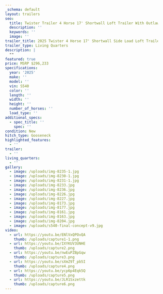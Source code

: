 ```yaml
---
_schema: default
layout: trailers
seo:
  title: Twister Trailer 4 Horse 17' Shortwall Loft Trailer With Outlaw LQ S540
  description: ''
  keywords: ''
  image: ''
trailer_title: 2025 Twister 4 Horse 17' Shortwall Side Load Loft Trailer With Outlaw LQ S540
trailer_type: Living Quarters
description: |
  ""
featured: true
price: MSRP $296,233
specifications:
  year: '2025'
  make: ''
  model: ''
  vin: S540
  color: ''
  length: ''
  width: ''
  height: ''
  number_of_horses: ''
  load_type: ''
additional_specs:
  - spec_title: ''
    spec: ''
condition: New
hitch_type: Gooseneck
highlighted_features:
  - ''
trailer:
  - ''
living_quarters:
  - ''
gallery:
  - image: /uploads/img-8235-1.jpg
  - image: /uploads/img-8230-1.jpg
  - image: /uploads/img-8231-1.jpg
  - image: /uploads/img-8233.jpg
  - image: /uploads/img-8236.jpg
  - image: /uploads/img-8226.jpg
  - image: /uploads/img-8227.jpg
  - image: /uploads/img-8173.jpg
  - image: /uploads/img-8177.jpg
  - image: /uploads/img-8161.jpg
  - image: /uploads/img-8163.jpg
  - image: /uploads/img-8204.jpg
  - image: /uploads/s540-final-concept-v9.jpg
video:
  - url: https://youtu.be/ENlVxQPOvQA
    thumb: /uploads/capture1-1.png
  - url: https://youtu.be/IXYKUV3UNHE
    thumb: /uploads/capture2.png
  - url: https://youtu.be/nwEuPZBpGqw
    thumb: /uploads/capture3.png
  - url: https://youtu.be/sXmZ9T_pb5I
    thumb: /uploads/capture4.png
  - url: https://youtu.be/ycp6p4Eqk5Q
    thumb: /uploads/capture5.png
  - url: https://youtu.be/JLR1Sxzettk
    thumb: /uploads/capture6.png
---
```

